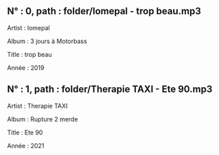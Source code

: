 ## N° : 0, path :  folder/lomepal \- trop beau\.mp3
Artist : lomepal 

Album : 3 jours à Motorbass

Title :  trop beau

Année : 2019

## N° : 1, path :  folder/Therapie TAXI \- Ete 90\.mp3
Artist : Therapie TAXI 

Album : Rupture 2 merde

Title :  Ete 90

Année : 2021

